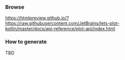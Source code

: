 ### Browse

https://htmlpreview.github.io/?https://raw.githubusercontent.com/JetBrains/lets-plot-kotlin/master/docs/api-reference/plot-api/index.html

### How to generate

TBD 